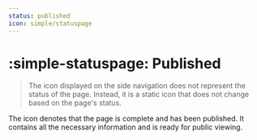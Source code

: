 ```yaml
---
status: published
icon: simple/statuspage
---
```


# :simple-statuspage: Published

> The icon displayed on the side navigation does not represent the status of the page. Instead, it is a static icon that does not change based on the page's status.

<span class="md-ellipsis"> The icon <span class="md-status md-status--published" title="Page is complete and published"> </span> </span> denotes that the page is complete and has been published. It contains all the necessary information and is ready for public viewing.